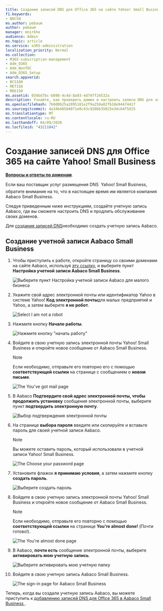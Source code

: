```yaml
---
title: Создание записей DNS для Office 365 на сайте Yahoo! Small Business
f1.keywords:
- NOCSH
ms.author: pebaum
author: pebaum
manager: mnirkhe
audience: Admin
ms.topic: article
ms.service: o365-administration
localization_priority: Normal
ms.collection:
- M365-subscription-management
- Adm_O365
- Adm_NonTOC
- Adm_O365_Setup
search.appverid:
- BCS160
- MET150
- MOE150
ms.assetid: 034bd7bc-b098-4c4d-8a93-4d74ff24532a
description: Узнайте, как проверить домен и настроить записи DNS для электронной почты, Skype для бизнеса Online и других служб в Yahoo! Малый бизнес для Office 365.
ms.openlocfilehash: 7b0d0b25a2895101e2f9a259a82fb18e9447441f
ms.sourcegitcommit: 4a34b48584071e0c43c920bb35025e34cb4f5d15
ms.translationtype: MT
ms.contentlocale: ru-RU
ms.lasthandoff: 04/09/2020
ms.locfileid: "43211042"
---
```

# <a name="create-dns-records-at-yahoo-small-business-for-office-365"></a>Создание записей DNS для Office 365 на сайте Yahoo! Small Business

 **[Вопросы и ответы по доменам](../setup/domains-faq.md)**. 
  
Если ваш поставщик услуг размещения DNS  Yahoo! Small Business, обратите внимание на то, что в настоящее время им является компания Aabaco Small Business.
  
Следуя приведенным ниже инструкциям, создайте учетную запись Aabaco, где вы сможете настроить DNS и продлить обслуживание своих доменов.
  
Для [создания записей DNS](../get-help-with-domains/create-dns-records-at-any-dns-hosting-provider.md)необходимо создать учетную запись Aabaco.

  
## <a name="create-an-aabaco-small-business-account"></a>Создание учетной записи Aabaco Small Business

1. Чтобы приступить к работе, откройте страницу со своими доменами на сайте Aabaco, используя [эту ссылку](https://www.luminate.com/services/), и выберите пункт **Настройка учетной записи Aabaco Small Business**.
    
    ![Выберите пункт Настройка учетной записи Aabaco для малого бизнеса](../../media/d708f272-d42f-40a1-9aaf-d05d8cfd55cf.png)
  
2. Укажите свой адрес электронной почты или идентификатор Yahoo в системе Yahoo! **Код электронной почты**для малых предприятий и Yahoo, а затем выберите **я не робот**.
    
    ![Select I am not a robot](../../media/ded4b5dd-4e04-4baa-ae31-8426b5799151.png)
  
3. Нажмите кнопку **Начало работы**.
    
    ![Нажмите кнопку "начать работу"](../../media/6674707d-c222-4f0d-bec4-229d39ab2499.png)
  
4. Войдите в свою учетную запись электронной почты Yahoo! Small Business и откройте новое сообщение от Aabaco Small Business.
    
    > [!NOTE]
    > Если необходимо, отправьте его повторно его с помощью **соответствующей ссылки** на странице с сообщением о **новом письме**. 
  
    ![The You've got mail page](../../media/2e02fc30-6cca-40d6-bb64-131a41b4a369.png)
  
5. В Aabaco **Подтвердите свой адрес электронной почты, чтобы продолжить установку** сообщения электронной почты, выберите пункт **подтвердить электронную почту**.
    
    ![Выбор подтверждения электронной почты](../../media/eb5f5526-6f90-4a10-83a7-5249a1ebd562.png)
  
6. На странице **выбора пароля** введите или скопируйте и вставьте пароль для своей учетной записи Aabaco. 
    
    > [!NOTE]
    > Вы можете оставить пароль, который использовали в учетной записи Yahoo! Small Business. 
  
    ![The Choose your password page](../../media/cc592345-72d1-4a41-9410-a1f3345cfd1d.png)
  
7. Установите флажок **я принимаю условия**, а затем нажмите кнопку **создать пароль**.
    
    ![Выберите создать пароль](../../media/434aa6a3-076e-4abf-a9cf-31145786e819.png)
  
8. Войдите в свою учетную запись электронной почты Yahoo! Small Business и откройте новое сообщение от Aabaco Small Business.
    
    > [!NOTE]
    > Если необходимо, отправьте его повторно с помощью **соответствующей ссылки** на странице **You're almost done!** (Почти готово!). 
  
    ![The You're almost done page](../../media/1a4142a3-e140-48a8-9c80-aa126ff08179.png)
  
9. В Aabaco, **почти есть** сообщение электронной почты, выберите **активировать мою учетную запись**.
    
    ![Выберите активировать мою учетную папку](../../media/e76d5edc-d8ba-4d8d-872d-d916716c3618.png)
  
10. Войдите в свою учетную запись Aabaco Small Business.
    
    ![The sign-in page for Aabaco Small Business](../../media/4ef3cfc3-26da-4e03-932b-9346ef217848.png)
  
Теперь, когда вы создали учетную запись Aabaco, вы можете приступить к [добавлению записей DNS для Office 365 в Aabaco Small Business ](../get-help-with-domains/create-dns-records-at-any-dns-hosting-provider.md).
  
